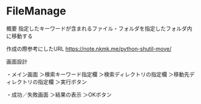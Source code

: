 # FileManage
概要
指定したキーワードが含まれるファイル・フォルダを指定したフォルダ内に移動する

作成の際参考にしたURL
https://note.nkmk.me/python-shutil-move/

画面設計

・メイン画面
＞検索キーワード指定欄
＞検索ディレクトリの指定欄
＞移動先ディレクトリの指定欄
＞実行ボタン

・成功／失敗画面
＞結果の表示
＞OKボタン
